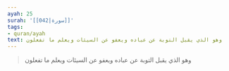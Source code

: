 ```yaml
---
ayah: 25
surah: '[[042|سورة]]'
tags:
- quran/ayah
text: وهو الذي يقبل التوبة عن عباده ويعفو عن السيئات ويعلم ما تفعلون
---
```

> وهو الذي يقبل التوبة عن عباده ويعفو عن السيئات ويعلم ما تفعلون
